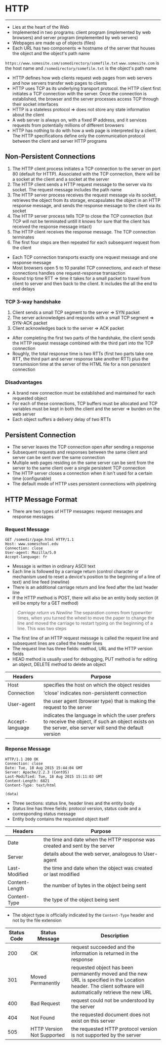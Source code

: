# HTTP
---
- Lies at the heart of the Web
- Implemented in two programs: client program (implemented by web browsers) and server program (implemented by web servers)
- Webpages are made up of objects (files)
- Each URL has two components => hostname of the server that houses the object and the object's path name

`https://www.somesite.com/somedirectory/somefile.txt`
`www.somesite.com` is the host name and `/somedirectory/somefile.txt` is the object's path name

- HTTP defines how web clients request web pages from web servers and how servers transfer web pages to clients
- HTTP uses TCP as its underlying transport protocol. the HTTP client first initiates a TCP connection with the server. Once the connection is established, the browser and the server processes access TCP through their socket interfaces
- HTTP is a stateless protocol => does not store any state information about the client
- A web server is always on, with a fixed IP address, and it services requests from potentially millions of different browsers
- HTTP has nothing to do with how a web page is interpreted by a client. The HTTP specifications define only the communication protocol between the client and server HTTP programs

## Non-Persistent Connections
1. The HTTP client process initiates a TCP connection to the server on port 80 (default for HTTP). Associated with the TCP connection, there will be a socket at the client and a socket at the server
2. The HTTP client sends a HTTP request message to the server via its socket. The request message includes the path name
3. The HTTP server process receives the request message via its socket, retrieves the object from its storage, encapsulates the object in an HTTP response message, and sends the response message to the client via its socket
4. The HTTP server process tells TCP to close the TCP connection (but TCP will not be terminated untill it knows for sure that the client has received the response message intact)
5. The HTTP client receives the response message. The TCP connection terminates
6. The first four steps are then repeated for each subsequent request from the client

- Each TCP connection transports exactly one request message and one response message
- Most browsers open 5 to 10 parallel TCP connections, and each of these connections handles one request-response transaction
- Round trip time RTT => time it takes for a small packet to travel from client to server and then back to the client. It includes the all the end to end delays

### TCP 3-way handshake
1. Client sends a small TCP segment to the server => SYN packet
2. The server acknowledges and responds with a small TCP segment => SYN-ACK packet
3. Client acknowledges back to the server => ACK packet

- After completing the first two parts of the handshake, the client sends the HTTP request message combined with the third part into the TCP connection
- Roughly, the total response time is two RTTs (first two parts take one RTT, the third part and server response take another RTT) plus the transmission time at the server of the HTML file for a non persistent connection

### Disadvantages
- A brand new connection must be established and maintained for each requested object
- For each of these connections, TCP buffers must be allocated and TCP variables must be kept in both the client and the server => burden on the web server
- Each object suffers a delivery delay of two RTTs

## Persistent Connection
- The server leaves the TCP connection open after sending a response
- Subsequent requests and responses between the same client and server can be sent over the same connection
- Multiple web pages residing on the same server can be sent from the server to the same client over a single persistent TCP connection
- The HTTP server closes a connection when it isn't used for a certain time (configurable)
- The default mode of HTTP uses persistent connections with pipelining

## HTTP Message Format
- There are two types of HTTP messages: request messages and response messages

### Request Message

```
GET /somedir/page.html HTTP/1.1
Host: www.someschool.edu
Connection: close
User-agent: Mozilla/5.0
Accept-language: fr
```

- Message is written in ordinary ASCII text
- Each line is followed by a carriage return (control character or mechanism used to reset a device's position to the beginning of a line of text) and line feed (newline)
- There is an additional carriage return and line feed after the last header line
- If the HTTP method is POST, there will also be an entity body section (it will be empty for a GET method)

> *Carriage return vs Newline*
> The separation comes from typewriter times, when you turned the wheel to move the paper to change the line and moved the carriage to restart typing on the beginning of a line. This was two steps

- The first line of an HTTP request message is called the request line and subsequent lines are called the header lines
- The request line has three fields: method, URL and the HTTP version fields
- HEAD method is usually used for debugging, PUT method is for editing an object, DELETE method to delete an object

| Headers         | Purpose                                                                |
| --------------- | ---------------------------------------------------------------------- |
| Host            | specifies the host on which the object resides                         |
| Connection      | 'close' indicates non-persistentt connection                           |
| User-agent      | the user agent (browser type) that is making the request to the server |
| Accept-language | indicates the language in which the user prefers to receive the object, if such an object exists on the server, else server will send the default version                                                                       |

### Reponse Message
```
HTTP/1.1 200 OK
Connection: close
Date: Tue, 18 Aug 2015 15:44:04 GMT
Server: Apache/2.2.3 (CentOS)
Last-Modified: Tue, 18 Aug 2015 15:11:03 GMT
Content-Length: 6821
Content-Type: text/html

(data)
```

- Three sections: status line, header lines and the entity body
- Status line has three fields: protocol version, status code and a corresponding status message
- Entity body contains the requested object itself

| Headers        | Purpose                                                                     |
| -------------- | --------------------------------------------------------------------------- |
| Date           | the time and date when the HTTP response was created and sent by the server |
| Server         | details about the web server, analogous to User-agent                       |
| Last-Modified  | the time and date when the object was created or last modified              |
| Content-Length | the number of bytes in the object being sent                                |
| Content-Type   | the type of the object being sent                                                                            |
- The object type is officially indicated by the `Content-Type` header and not by the file extension

| Status Code | Status Message             | Description                                                                                                                                                  |
| ----------- | -------------------------- | ------------------------------------------------------------------------------------------------------------------------------------------------------------ |
| 200         | OK                         | request succeeded and the information is returned in the response                                                                                            |
| 301         | Moved Permanently          | requested object has been permanently moved and the new URL is specified in the Location header. The client software will automatically retrieve the new URL |
| 400         | Bad Request                | request could not be understood by the server                                                                                                                |
| 404         | Not Found                  | the requested document does not exist on this server                                                                                                         |
| 505         | HTTP Version Not Supported | the requested HTTP protocol version is not supported by the server                                                                                                                                                             |


